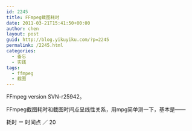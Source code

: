 ```yaml
---
id: 2245
title: FFmpeg截图耗时
date: 2011-03-21T15:41:50+00:00
author: chen
layout: post
guid: http://blog.yikuyiku.com/?p=2245
permalink: /2245.html
categories:
  - 备忘
  - 实践
tags:
  - ffmpeg
  - 截图
---
```

FFmpeg version SVN-r25942。

FFmpeg截图耗时和截图时间点呈线性关系，用mpg简单测一下，基本是——

耗时 ＝ 时间点 ／ 20